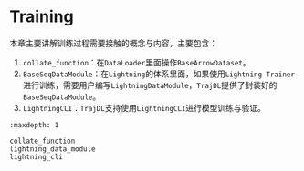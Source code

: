# Training

本章主要讲解训练过程需要接触的概念与内容，主要包含：
1. `collate_function`：在`DataLoader`里面操作`BaseArrowDataset`。
2. `BaseSeqDataModule`：在`Lightning`的体系里面，如果使用`Lightning Trainer`进行训练，需要用户编写`LightningDataModule`，`TrajDL`提供了封装好的`BaseSeqDataModule`。
3. `LightningCLI`：`TrajDL`支持使用`LightningCLI`进行模型训练与验证。

```{toctree}
:maxdepth: 1

collate_function
lightning_data_module
lightning_cli

```